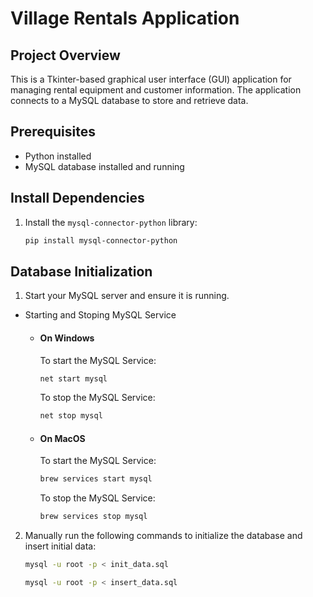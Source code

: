 # Village Rentals Application

## Project Overview
This is a Tkinter-based graphical user interface (GUI) application for managing rental equipment and customer information. The application connects to a MySQL database to store and retrieve data.

## Prerequisites
- Python installed
- MySQL database installed and running

## Install Dependencies
1. Install the `mysql-connector-python` library:
   ```bash
   pip install mysql-connector-python
   ```

## Database Initialization
1.	Start your MySQL server and ensure it is running.
   - Starting and Stoping MySQL Service
      - #### On Windows
         To start the MySQL Service:
         ```bash
         net start mysql
         ```

         To stop the MySQL Service:
         ```bash
         net stop mysql
         ```

      - #### On MacOS
         To start the MySQL Service:
         ```bash
         brew services start mysql
         ```

         To stop the MySQL Service:
         ```bash
         brew services stop mysql
         ```

2.	Manually run the following commands to initialize the database and insert initial data:
    ```bash
    mysql -u root -p < init_data.sql
    ```
    ```bash
    mysql -u root -p < insert_data.sql
    ```